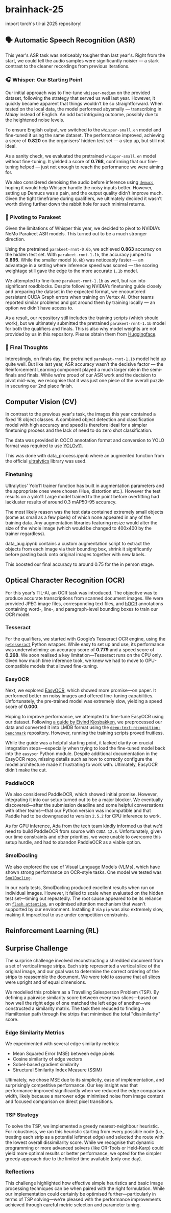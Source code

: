 # brainhack-25

import torch's til-ai 2025 repository!

## 🗣️ Automatic Speech Recognition (ASR)

This year's ASR task was noticeably tougher than last year's. Right from the start, we could tell the audio samples were significantly noisier — a stark contrast to the cleaner recordings from previous iterations.

### 🎧 Whisper: Our Starting Point

Our initial approach was to fine-tune `whisper-medium` on the provided dataset, following the strategy that served us well last year. However, it quickly became apparent that things wouldn’t be so straightforward. When tested on the local data, the model performed abysmally — transcribing in _Malay_ instead of English. An odd but intriguing outcome, possibly due to the heightened noise levels.

To ensure English output, we switched to the `whisper-small.en` model and fine-tuned it using the same dataset. The performance improved, achieving a score of **0.820** on the organisers’ hidden test set — a step up, but still not ideal.

As a sanity check, we evaluated the pretrained `whisper-small.en` model without fine-tuning. It yielded a score of **0.768**, confirming that our fine-tuning helped — just not enough to reach the performance we were aiming for.

We also considered denoising the audio before inference using [`demucs`](https://github.com/facebookresearch/demucs), hoping it would help Whisper handle the noisy inputs better. However, setting up Demucs was a pain, and the output quality didn’t improve much. Given the tight timeframe during qualifiers, we ultimately decided it wasn’t worth diving further down the rabbit hole for such minimal returns.

### 🦜 Pivoting to Parakeet

Given the limitations of Whisper this year, we decided to pivot to NVIDIA’s NeMo Parakeet ASR models. This turned out to be a much stronger direction.

Using the pretrained `parakeet-rnnt-0.6b`, we achieved **0.863** accuracy on the hidden test set. With `parakeet-rnnt-1.1b`, the accuracy jumped to **0.895**. While the smaller model (`0.6b`) was noticeably faster — an advantage in a setting where inference speed was scored — the scoring weightage still gave the edge to the more accurate `1.1b` model.

We attempted to fine-tune `parakeet-rnnt-1.1b` as well, but ran into significant roadblocks. Despite following NVIDIA’s finetuning guide closely and preparing the dataset in the expected format, we encountered persistent CUDA Graph errors when training on Vertex AI. Other teams reported similar problems and got around them by training locally — an option we didn’t have access to.

As a result, our repository still includes the training scripts (which should work), but we ultimately submitted the pretrained `parakeet-rnnt-1.1b` model for both the qualifiers and finals. This is also why model weights are not provided by us in this repository. Please obtain them from [Huggingface](https://huggingface.co/nvidia/parakeet-rnnt-1.1b).

### 🏁 Final Thoughts

Interestingly, on finals day, the pretrained `parakeet-rnnt-1.1b` model held up quite well. But like last year, ASR accuracy wasn’t the decisive factor — the Reinforcement Learning component played a much larger role in the semi-finals and finals. While we’re proud of our ASR work and the decision to pivot mid-way, we recognise that it was just one piece of the overall puzzle in securing our 2nd place finish.

## Computer Vision (CV)

In contrast to the previous year's task, the images this year contained a fixed 18 object classes.  A combined object detection and classification model with high accuracy and speed is therefore ideal for a simpler finetuning process and the lack of need to do zero shot classification.

The data was provided in COCO annotation format and conversion to YOLO format was required to use [YOLOv11](https://docs.ultralytics.com/models/yolo11/).

This was done with data_process.ipynb where an augmented function from the official [ultralytics](https://github.com/ultralytics/ultralytics) library was used.

### Finetuning

Ultralytics' Yolo11 trainer function has built in augmentation parameters and the appropriate ones were chosen (Hue, distortion etc.). However the test results on a yolo11 Large model trained to the point before overfitting had lackluster results of around 0.3 mAP50-95 accuracy.

The most likely reason was the test data contained extremely small objects (some as small as a few pixels) of which none appeared in any of the training data. Any augmentation libraries featuring resize would alter the size of the whole image (which would be changed to 400x400 by the trainer regardless).

data_aug.ipynb contains a custom augmentation script to extract the objects from each image via their bounding box, shrink it significantly before pasting back onto original images together with new labels.

This boosted our final accuracy to around 0.75 for the in person stage.

## Optical Character Recognition (OCR)

For this year's TIL-AI, an OCR task was introduced. The objective was to produce accurate transcriptions from scanned document images. We were provided JPEG image files, corresponding text files, and [hOCR](https://en.wikipedia.org/wiki/HOCR) annotations containing word-, line-, and paragraph-level bounding boxes to train our OCR model.

### Tesseract

For the qualifiers, we started with Google’s Tesseract OCR engine, using the [`pytesseract`](https://github.com/h/pytesseract) Python wrapper. While easy to set up and use, its performance was underwhelming: an accuracy score of **0.779** and a speed score of **0.268**. We soon realised a key limitation—Tesseract runs on the CPU only. Given how much time inference took, we knew we had to move to GPU-compatible models that allowed fine-tuning.

### EasyOCR

Next, we explored [EasyOCR](https://github.com/JaidedAI/EasyOCR), which showed more promise—on paper. It performed better on noisy images and offered fine-tuning capabilities. Unfortunately, the pre-trained model was extremely slow, yielding a speed score of **0.000**.

Hoping to improve performance, we attempted to fine-tune EasyOCR using our dataset. Following [a guide by Eivind Kjosbakken](https://www.freecodecamp.org/news/how-to-fine-tune-easyocr-with-a-synthetic-dataset/), we preprocessed our data and converted it into LMDB format using the [`deep-text-recognition-benchmark`](https://github.com/clovaai/deep-text-recognition-benchmark) repository. However, running the training scripts proved fruitless.

While the guide was a helpful starting point, it lacked clarity on crucial integration steps—especially when trying to load the fine-tuned model back into the `easyocr` Python module. Despite additional documentation in the EasyOCR repo, missing details such as how to correctly configure the model architecture made it frustrating to work with. Ultimately, EasyOCR didn’t make the cut.

### PaddleOCR

We also considered PaddleOCR, which showed initial promise. However, integrating it into our setup turned out to be a major blocker. We eventually discovered—after the submission deadline and some helpful conversations with other teams—that our Python version was incompatible and that Paddle had to be downgraded to version `2.5.2` for CPU inference to work.

As for GPU inference, Ada from the tech team kindly informed us that we’d need to build PaddleOCR from source with `CUDA 12.8`. Unfortunately, given our time constraints and other priorities, we were unable to overcome this setup hurdle, and had to abandon PaddleOCR as a viable option.

### SmolDocling

We also explored the use of Visual Language Models (VLMs), which have shown strong performance on OCR-style tasks. One model we tested was [`SmolDocling`](https://huggingface.co/ds4sd/SmolDocling-256M-preview).

In our early tests, SmolDocling produced excellent results when run on individual images. However, it failed to scale when evaluated on the hidden test set—timing out repeatedly. The root cause appeared to be its reliance on [`flash attention`](https://github.com/Dao-AILab/flash-attention), an optimised attention mechanism that wasn't supported by our environment. Installing it via `pip` was also extremely slow, making it impractical to use under competition constraints.

## Reinforcement Learning (RL)

## Surprise Challenge

The surprise challenge involved reconstructing a shredded document from a set of vertical image strips. Each strip represented a vertical slice of the original image, and our goal was to determine the correct ordering of the strips to reassemble the document. We were told to assume that all slices were upright and of equal dimensions.

We modelled this problem as a Travelling Salesperson Problem (TSP). By defining a pairwise similarity score between every two slices—based on how well the right edge of one matched the left edge of another—we constructed a similarity matrix. The task then reduced to finding a Hamiltonian path through the strips that minimised the total "dissimilarity" score.

### Edge Similarity Metrics

We experimented with several edge similarity metrics:

- Mean Squared Error (MSE) between edge pixels
- Cosine similarity of edge vectors
- Sobel-based gradient similarity
- Structural Similarity Index Measure (SSIM)

Ultimately, we chose MSE due to its simplicity, ease of implementation, and surprisingly competitive performance. Our key insight was that performance improved significantly when we reduced the edge comparison width, likely because a narrower edge minimised noise from image content and focused comparison on direct pixel transitions.

### TSP Strategy

To solve the TSP, we implemented a greedy nearest-neighbour heuristic. For robustness, we ran this heuristic starting from every possible node (i.e., treating each strip as a potential leftmost edge) and selected the route with the lowest overall dissimilarity score. While we recognise that dynamic programming or more advanced solvers (like OR-Tools or Held-Karp) could yield more optimal results or better performance, we opted for the simpler greedy approach due to the limited time available (only one day).

### Reflections

This challenge highlighted how effective simple heuristics and basic image processing techniques can be when paired with the right formulation. While our implementation could certainly be optimised further—particularly in terms of TSP solving—we're pleased with the performance improvements achieved through careful metric selection and parameter tuning.
